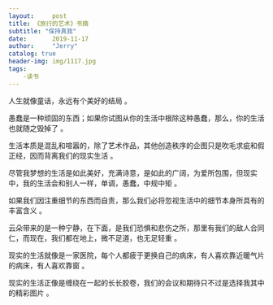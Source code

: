 ```yaml
---
layout:     post
title: 《旅行的艺术》书摘
subtitle: "保持真我"
date:       2019-11-17
author:     "Jerry"
catalog: true
header-img: img/1117.jpg
tags:
    -读书
---
```


人生就像童话，永远有个美好的结局 。 

愚蠢是一种顽固的东西；如果你试图从你的生活中根除这种愚蠢，那么，你的生活也就随之毁掉了 。

生活本质是混乱和喧嚣的，除了艺术作品，其他创造秩序的企图只是吹毛求疵和假正经，因而背离我们的现实生活 。 

尽管我梦想的生活是如此美好，充满诗意，是如此的广阔，为爱所包围，但现实中，我的生活会和别人一样，单调，愚蠢，中规中矩 。 

如果我们因注重细节的东西而自责，那么我们必将忽视生活中的细节本身所具有的丰富含义  。

云朵带来的是一种宁静，在下面，是我们恐惧和悲伤之所，那里有我们的敌人合同仁，而现在，我们都在地上，微不足道，也无足轻重  。

现实的生活就像是一家医院，每个人都疲于更换自己的病床，有人喜欢靠近暖气片的病床，有人喜欢靠窗 。 

现实的生活正像是缠绕在一起的长长胶卷，我们的会议和期待只不过是选择我其中的精彩图片 。 


